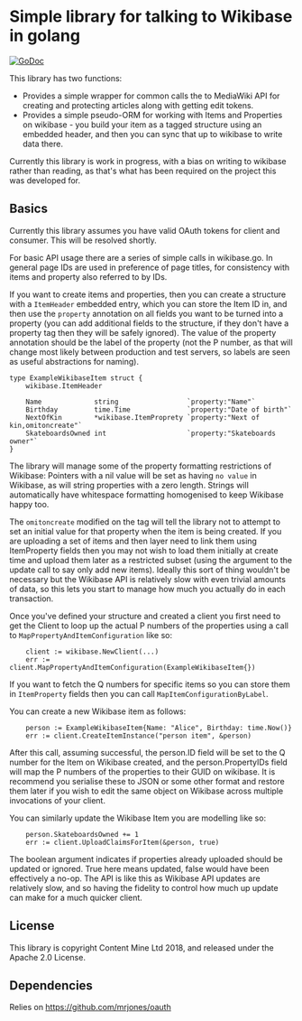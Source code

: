 Simple library for talking to Wikibase in golang
=================================================

[![GoDoc](http://godoc.org/github.com/ContentMine/wikibase?status.png)](http://godoc.org/github.com/contentmine/wikibase)

This library has two functions:

* Provides a simple wrapper for common calls the to MediaWiki API for creating and protecting articles along with getting edit tokens.
* Provides a simple pseudo-ORM for working with Items and Properties on wikibase - you build your item as a tagged structure using an embedded header, and then you can sync that up to wikibase to write data there.

Currently this library is work in progress, with a bias on writing to wikibase rather than reading, as that's what has been required on the project this was developed for.


Basics
---------

Currently this library assumes you have valid OAuth tokens for client and consumer. This will be resolved shortly.

For basic API usage there are a series of simple calls in wikibase.go. In general page IDs are used in preference of page titles, for consistency with items and property also referred to by IDs.

If you want to create items and properties, then you can create a structure with a `ItemHeader` embedded entry, which you can store the Item ID in, and then use the `property` annotation on all fields you want to be turned into a property (you can add additional fields to the structure, if they don't have a property tag then they will be safely ignored). The value of the property annotation should be the label of the property (not the P number, as that will change most likely between production and test servers, so labels are seen as useful abstractions for naming).

```
type ExampleWikibaseItem struct {
	wikibase.ItemHeader

    Name             string                 `property:"Name"`
    Birthday         time.Time              `property:"Date of birth"`
    NextOfKin        *wikibase.ItemProprety `property:"Next of kin,omitoncreate"`
    SkateboardsOwned int                    `property:"Skateboards owner"`
}
```

The library will manage some of the property formatting restrictions of Wikibase: Pointers with a nil value will be set as having `no value` in Wikibase, as will string properties with a zero length. Strings will automatically have whitespace formatting homogenised to keep Wikibase happy too.

The `omitoncreate` modified on the tag will tell the library not to attempt to set an initial value for that property when the item is being created. If you are uploading a set of items and then layer need to link them using ItemProperty fields then you may not wish to load them initially at create time and upload them later as a restricted subset (using the argument to the update call to say only add new items). Ideally this sort of thing wouldn't be necessary but the Wikibase API is relatively slow with even trivial amounts of data, so this lets you start to manage how much you actually do in each transaction.


Once you've defined your structure and created a client you first need to get the Client to loop up the actual P numbers of the properties using a call to `MapPropertyAndItemConfiguration` like so:

```
    client := wikibase.NewClient(...)
    err := client.MapPropertyAndItemConfiguration(ExampleWikibaseItem{})
```

If you want to fetch the Q numbers for specific items so you can store them in `ItemProperty` fields then you can call `MapItemConfigurationByLabel`.

You can create a new Wikibase item as follows:

```
    person := ExampleWikibaseItem{Name: "Alice", Birthday: time.Now()}
    err := client.CreateItemInstance("person item", &person)
```

After this call, assuming successful, the person.ID field will be set to the Q number for the Item on Wikibase created, and the person.PropertyIDs field will map the P numbers of the properties to their GUID on wikibase. It is recommend you serialise these to JSON or some other format and restore them later if you wish to edit the same object on Wikibase across multiple invocations of your client.

You can similarly update the Wikibase Item you are modelling like so:

```
    person.SkateboardsOwned += 1
    err := client.UploadClaimsForItem(&person, true)
```

The boolean argument indicates if properties already uploaded should be updated or ignored. True here means updated, false would have been effectively a no-op. The API is like this as Wikibase API updates are relatively slow, and so having the fidelity to control how much up update can make for a much quicker client.


License
----------

This library is copyright Content Mine Ltd 2018, and released under the Apache 2.0 License.


Dependencies
-------------

Relies on https://github.com/mrjones/oauth
